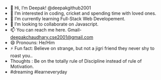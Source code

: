 - 👋 Hi, I’m Deepak! @deepakgithub2001
- 👀 I’m interested in coding, cricket and spending time with loved ones.
- 🌱 I’m currently learning Full-Stack Web Developement.
- 💞️ I’m looking to collaborate on Javascript.
- 📫 You can reach me here. Gmail- deepakchaudhary.cse2001@gmail.com 
- 😄 Pronouns: He/Him
- ⚡ Fun fact: Believe on strange, but not a jigri friend they never shy to roast you..
- Thoughts : Be on the totally rule of Discipline instead of rule of Motivation. 
- #dreaming  #learneveryday
<!---
deepakgithub2001/deepakgithub2001 is a ✨ special ✨ repository because its `README.md` (this file) appears on your GitHub profile.
You can click the Preview link to take a look at your changes.
--->
